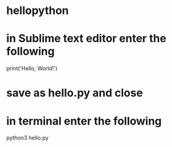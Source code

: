 # hellopython
# in Sublime text editor enter the following
print('Hello, World!')

# save as hello.py and close

# in terminal enter the following
python3 hello.py
